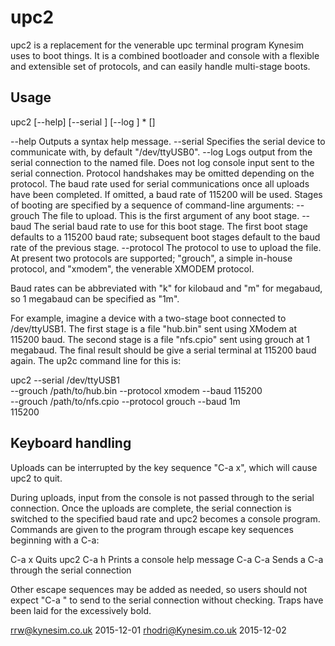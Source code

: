 upc2
====

upc2 is a replacement for the venerable upc terminal program Kynesim
uses to boot things.  It is a combined bootloader and console with a
flexible and extensible set of protocols, and can easily handle
multi-stage boots.


Usage
-----

upc2 [--help] [--serial <device>] [--log <filename>] <boot-stage>* [<baud>]

  --help             Outputs a syntax help message.
  --serial <device>  Specifies the serial device to communicate with,
                     by default "/dev/ttyUSB0".
  --log <filename>   Logs output from the serial connection to the
                     named file.  Does not log console input sent to
                     the serial connection.  Protocol handshakes may
                     be omitted depending on the protocol.
  <baud>             The baud rate used for serial communications once
                     all uploads have been completed.  If omitted, a
                     baud rate of 115200 will be used.
  <boot-stage>       Stages of booting are specified by a sequence of
                     command-line arguments:
    --grouch <filename>  The file to upload.  This is the first
                         argument of any boot stage.
    --baud <baud>        The serial baud rate to use for this boot
                         stage.  The first boot stage defaults to a
                         115200 baud rate; subsequent boot stages
                         default to the baud rate of the previous
                         stage.
    --protocol <name>    The protocol to use to upload the file.  At
                         present two protocols are supported;
                         "grouch", a simple in-house protocol, and
                         "xmodem", the venerable XMODEM protocol.

Baud rates can be abbreviated with "k" for kilobaud and "m" for
megabaud, so 1 megabaud can be specified as "1m".

For example, imagine a device with a two-stage boot connected to
/dev/ttyUSB1.  The first stage is a file "hub.bin" sent using XModem
at 115200 baud.  The second stage is a file "nfs.cpio" sent using
grouch at 1 megabaud.  The final result should be give a serial
terminal at 115200 baud again.  The up2c command line for this is:

upc2 --serial /dev/ttyUSB1 \
  --grouch /path/to/hub.bin --protocol xmodem --baud 115200 \
  --grouch /path/to/nfs.cpio --protocol grouch --baud 1m \
  115200


Keyboard handling
-----------------

Uploads can be interrupted by the key sequence "C-a x", which will
cause upc2 to quit.

During uploads, input from the console is not passed through to the
serial connection.  Once the uploads are complete, the serial
connection is switched to the specified baud rate and upc2 becomes a
console program.  Commands are given to the program through escape key
sequences beginning with a C-a:

  C-a x   Quits upc2
  C-a h   Prints a console help message
  C-a C-a Sends a C-a through the serial connection

Other escape sequences may be added as needed, so users should not
expect "C-a <key>" to send <key> to the serial connection without
checking.  Traps have been laid for the excessively bold.


<rrw@kynesim.co.uk>
2015-12-01
<rhodri@Kynesim.co.uk>
2015-12-02